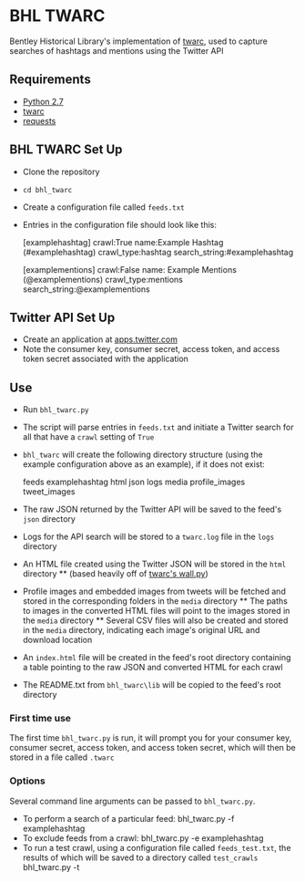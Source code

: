 # BHL TWARC
Bentley Historical Library's implementation of [twarc](https://github.com/edsu/twarc), used to capture searches of hashtags and mentions using the Twitter API

## Requirements
* [Python 2.7](https://www.python.org/)
* [twarc](https://github.com/edsu/twarc)
* [requests](http://docs.python-requests.org/en/master/)

## BHL TWARC Set Up
* Clone the repository
* `cd bhl_twarc`
* Create a configuration file called `feeds.txt`
* Entries in the configuration file should look like this:
	
	[examplehashtag]
	crawl:True
	name:Example Hashtag (#examplehashtag)
	crawl_type:hashtag
	search_string:#examplehashtag

	[examplementions]
	crawl:False
	name: Example Mentions (@examplementions)
	crawl_type:mentions
	search_string:@examplementions

## Twitter API Set Up
* Create an application at [apps.twitter.com](http://apps.twitter.com)
* Note the consumer key, consumer secret, access token, and access token secret associated with the application

## Use
* Run `bhl_twarc.py`
* The script will parse entries in `feeds.txt` and initiate a Twitter search for all that have a `crawl` setting of `True`
* `bhl_twarc` will create the following directory structure (using the example configuration above as an example), if it does not exist:
	
	feeds
	  examplehashtag
		  html
		  json
		  logs
		  media
			  profile_images
			  tweet_images

* The raw JSON returned by the Twitter API will be saved to the feed's `json` directory
* Logs for the API search will be stored to a `twarc.log` file in the `logs` directory
* An HTML file created using the Twitter JSON will be stored in the `html` directory 
** (based heavily off of [twarc's wall.py](https://github.com/edsu/twarc/blob/master/utils/wall.py))
* Profile images and embedded images from tweets will be fetched and stored in the corresponding folders in the `media` directory
** The paths to images in the converted HTML files will point to the images stored in the `media` directory
** Several CSV files will also be created and stored in the `media` directory, indicating each image's original URL and download location
* An `index.html` file will be created in the feed's root directory containing a table pointing to the raw JSON and converted HTML for each crawl
* The README.txt from `bhl_twarc\lib` will be copied to the feed's root directory


### First time use
The first time `bhl_twarc.py` is run, it will prompt you for your consumer key, consumer secret, access token, and access token secret, which will then be stored in a file called `.twarc`

### Options
Several command line arguments can be passed to `bhl_twarc.py`. 
* To perform a search of a particular feed:
	bhl_twarc.py -f examplehashtag
* To exclude feeds from a crawl:
	bhl_twarc.py -e examplehashtag
* To run a test crawl, using a configuration file called `feeds_test.txt`, the results of which will be saved to a directory called `test_crawls`
	bhl_twarc.py -t

